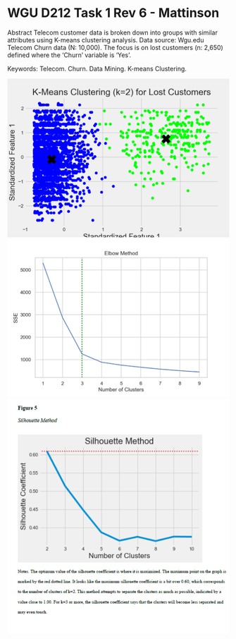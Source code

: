# WGU D212 Task 1 Rev 6 - Mattinson

Abstract
Telecom customer data is broken down into groups with similar attributes using K-means clustering analysis. Data source: Wgu.edu Telecom Churn data (N: 10,000). The focus is on lost customers (n: 2,650) defined where the ‘Churn’ variable is ‘Yes’. 

Keywords: Telecom. Churn. Data Mining. K-means Clustering.





<img src="figures\fig_3_k_2.png" alt="figure_3">


<img src="figures\fig_2a.png" alt="figure_2">

<img src="figures\fig_5.PNG" alt="figure_5">